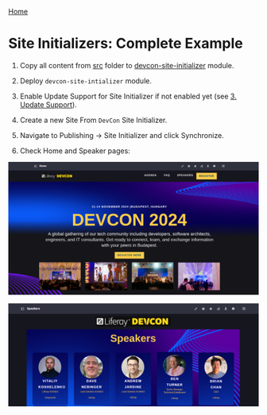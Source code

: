 [Home](../../README.md)

# Site Initializers: Complete Example

1. Copy all content from [src](devcon-site-initializer/src) folder to [devcon-site-initializer](../../modules/devcon-site-initializer) module.

2. Deploy `devcon-site-intializer` module.

3. Enable Update Support for Site Initializer if not enabled yet (see [3. Update Support](../workshop/03-update-support/README.md)).

4. Create a new Site From `DevCon` Site Initializer.

5. Navigate to Publishing → Site Initializer and click Synchronize.

6. Check Home and Speaker pages:

![01.png](images/01.png)

![02.png](images/02.png)

